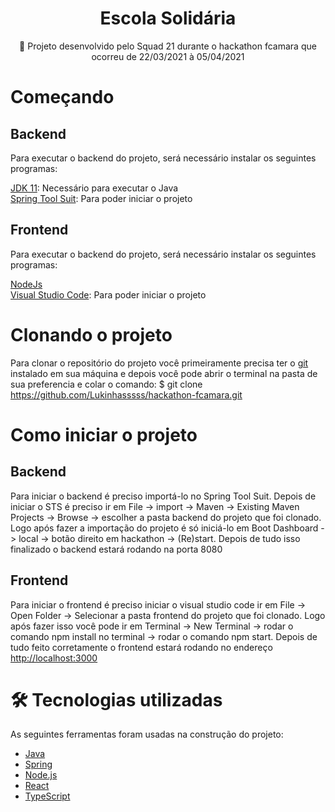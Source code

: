 <h1 align="center">
    Escola Solidária
</h1>
<p align="center">🚀 Projeto desenvolvido pelo Squad 21 durante o hackathon fcamara que ocorreu de 22/03/2021 à 05/04/2021</p>

# Começando
## Backend

<p>Para executar o backend do projeto, será necessário instalar os seguintes programas:</p>

[JDK 11](https://www.oracle.com/br/java/technologies/javase-jdk11-downloads.html): Necessário para executar o Java </br>
[Spring Tool Suit](https://spring.io/tools): Para poder iniciar o projeto

## Frontend
<p>Para executar o backend do projeto, será necessário instalar os seguintes programas:</p>

[NodeJs](https://nodejs.org/en/) </br>
[Visual Studio Code](https://code.visualstudio.com/download): Para poder iniciar o projeto

# Clonando o projeto
Para clonar o repositório do projeto você primeiramente precisa ter o [git](https://git-scm.com/downloads) instalado em sua máquina e depois você pode abrir o terminal na pasta de sua preferencia e colar o comando: $ git clone <https://github.com/Lukinhasssss/hackathon-fcamara.git>

# Como iniciar o projeto

## Backend
Para iniciar o backend é preciso importá-lo no Spring Tool Suit. Depois de iniciar o STS é preciso ir em File -> import -> Maven -> Existing Maven Projects -> Browse -> escolher a pasta backend do projeto que foi clonado. Logo após fazer a importação do projeto é só iniciá-lo em Boot Dashboard -> local -> botão direito em hackathon -> (Re)start. Depois de tudo isso finalizado o backend estará rodando na porta 8080

## Frontend
Para iniciar o frontend é preciso iniciar o visual studio code ir em File -> Open Folder -> Selecionar a pasta frontend do projeto que foi clonado. Logo após fazer isso você pode ir em Terminal -> New Terminal -> rodar o comando npm install no terminal -> rodar o comando npm start. Depois de tudo feito corretamente o frontend estará rodando no endereço <http://localhost:3000>

# 🛠 Tecnologias utilizadas

As seguintes ferramentas foram usadas na construção do projeto:

- [Java](https://www.oracle.com/br/java/technologies/javase-jdk11-downloads.html)
- [Spring](https://spring.io/projects/spring-boot)
- [Node.js](https://nodejs.org/en/)
- [React](https://pt-br.reactjs.org/)
- [TypeScript](https://www.typescriptlang.org/)
